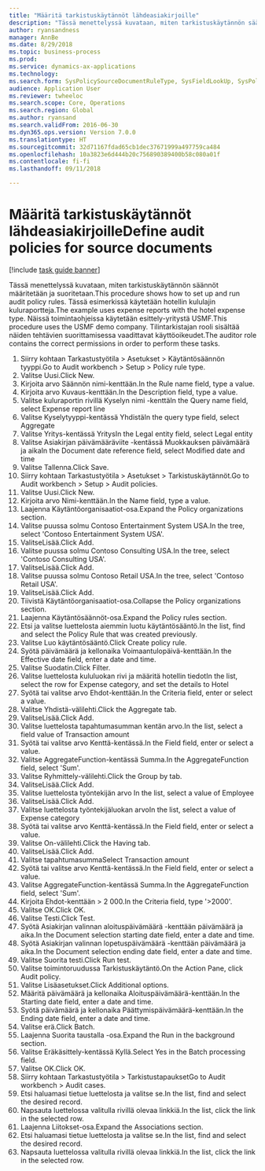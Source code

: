 ```yaml
--- 
title: "Määritä tarkistuskäytännöt lähdeasiakirjoille"
description: "Tässä menettelyssä kuvataan, miten tarkistuskäytännön säännöt määritetään ja suoritetaan."
author: ryansandness
manager: AnnBe
ms.date: 8/29/2018
ms.topic: business-process
ms.prod: 
ms.service: dynamics-ax-applications
ms.technology: 
ms.search.form: SysPolicySourceDocumentRuleType, SysFieldLookUp, SysPolicyListPage, SysPolicy, AuditPolicyRule, SysQueryForm, SysQueryFieldLookUp, AuditPolicyDateSelection, AuditPolicyAdditionalOption, BatchJob, CaseDetail
audience: Application User
ms.reviewer: twheeloc
ms.search.scope: Core, Operations
ms.search.region: Global
ms.author: ryansand
ms.search.validFrom: 2016-06-30
ms.dyn365.ops.version: Version 7.0.0
ms.translationtype: HT
ms.sourcegitcommit: 32d71167fdad65cb1dec37671999a497759ca484
ms.openlocfilehash: 10a3823e6d444b20c756890389400b58c080a01f
ms.contentlocale: fi-fi
ms.lasthandoff: 09/11/2018

---
```

# <a name="define-audit-policies-for-source-documents"></a><span data-ttu-id="70b26-103">Määritä tarkistuskäytännöt lähdeasiakirjoille</span><span class="sxs-lookup"><span data-stu-id="70b26-103">Define audit policies for source documents</span></span>

[!include [task guide banner](../../includes/task-guide-banner.md)]

<span data-ttu-id="70b26-104">Tässä menettelyssä kuvataan, miten tarkistuskäytännön säännöt määritetään ja suoritetaan.</span><span class="sxs-lookup"><span data-stu-id="70b26-104">This procedure shows how to set up and run audit policy rules.</span></span> <span data-ttu-id="70b26-105">Tässä esimerkissä käytetään hotellin kululajin kuluraportteja.</span><span class="sxs-lookup"><span data-stu-id="70b26-105">The example uses expense reports with the hotel expense type.</span></span> <span data-ttu-id="70b26-106">Näissä toimintaohjeissa käytetään esittely-yritystä USMF.</span><span class="sxs-lookup"><span data-stu-id="70b26-106">This procedure uses the USMF demo company.</span></span> <span data-ttu-id="70b26-107">Tilintarkistajan rooli sisältää näiden tehtävien suorittamisessa vaadittavat käyttöoikeudet.</span><span class="sxs-lookup"><span data-stu-id="70b26-107">The auditor role contains the correct permissions in order to perform these tasks.</span></span>

1. <span data-ttu-id="70b26-108">Siirry kohtaan Tarkastustyötila > Asetukset > Käytäntösäännön tyyppi.</span><span class="sxs-lookup"><span data-stu-id="70b26-108">Go to Audit workbench > Setup > Policy rule type.</span></span>
2. <span data-ttu-id="70b26-109">Valitse Uusi.</span><span class="sxs-lookup"><span data-stu-id="70b26-109">Click New.</span></span>
3. <span data-ttu-id="70b26-110">Kirjoita arvo Säännön nimi-kenttään.</span><span class="sxs-lookup"><span data-stu-id="70b26-110">In the Rule name field, type a value.</span></span>
4. <span data-ttu-id="70b26-111">Kirjoita arvo Kuvaus-kenttään.</span><span class="sxs-lookup"><span data-stu-id="70b26-111">In the Description field, type a value.</span></span>
5. <span data-ttu-id="70b26-112">Valitse kuluraportin rivillä Kyselyn nimi -kenttä</span><span class="sxs-lookup"><span data-stu-id="70b26-112">In the Query name field, select Expense report line</span></span>
6. <span data-ttu-id="70b26-113">Valitse Kyselytyyppi-kentässä Yhdistä</span><span class="sxs-lookup"><span data-stu-id="70b26-113">In the query type field, select Aggregate</span></span>
7. <span data-ttu-id="70b26-114">Valitse Yritys-kentässä Yritys</span><span class="sxs-lookup"><span data-stu-id="70b26-114">In the Legal entity field, select Legal entity</span></span>
8. <span data-ttu-id="70b26-115">Valitse Asiakirjan päivämääräviite -kentässä Muokkauksen päivämäärä ja aika</span><span class="sxs-lookup"><span data-stu-id="70b26-115">In the Document date reference field, select Modified date and time</span></span>
9. <span data-ttu-id="70b26-116">Valitse Tallenna.</span><span class="sxs-lookup"><span data-stu-id="70b26-116">Click Save.</span></span>
10. <span data-ttu-id="70b26-117">Siirry kohtaan Tarkastustyötila > Asetukset > Tarkistuskäytännöt.</span><span class="sxs-lookup"><span data-stu-id="70b26-117">Go to Audit workbench > Setup > Audit policies.</span></span>
11. <span data-ttu-id="70b26-118">Valitse Uusi.</span><span class="sxs-lookup"><span data-stu-id="70b26-118">Click New.</span></span>
12. <span data-ttu-id="70b26-119">Kirjoita arvo Nimi-kenttään.</span><span class="sxs-lookup"><span data-stu-id="70b26-119">In the Name field, type a value.</span></span>
13. <span data-ttu-id="70b26-120">Laajenna Käytäntöorganisaatiot-osa.</span><span class="sxs-lookup"><span data-stu-id="70b26-120">Expand the Policy organizations section.</span></span>
14. <span data-ttu-id="70b26-121">Valitse puussa solmu Contoso Entertainment System USA.</span><span class="sxs-lookup"><span data-stu-id="70b26-121">In the tree, select 'Contoso Entertainment System USA'.</span></span>
15. <span data-ttu-id="70b26-122">ValitseLisää.</span><span class="sxs-lookup"><span data-stu-id="70b26-122">Click Add.</span></span>
16. <span data-ttu-id="70b26-123">Valitse puussa solmu Contoso Consulting USA.</span><span class="sxs-lookup"><span data-stu-id="70b26-123">In the tree, select 'Contoso Consulting USA'.</span></span>
17. <span data-ttu-id="70b26-124">ValitseLisää.</span><span class="sxs-lookup"><span data-stu-id="70b26-124">Click Add.</span></span>
18. <span data-ttu-id="70b26-125">Valitse puussa solmu Contoso Retail USA.</span><span class="sxs-lookup"><span data-stu-id="70b26-125">In the tree, select 'Contoso Retail USA'.</span></span>
19. <span data-ttu-id="70b26-126">ValitseLisää.</span><span class="sxs-lookup"><span data-stu-id="70b26-126">Click Add.</span></span>
20. <span data-ttu-id="70b26-127">Tiivistä Käytäntöorganisaatiot-osa.</span><span class="sxs-lookup"><span data-stu-id="70b26-127">Collapse the Policy organizations section.</span></span>
21. <span data-ttu-id="70b26-128">Laajenna Käytäntösäännöt-osa.</span><span class="sxs-lookup"><span data-stu-id="70b26-128">Expand the Policy rules section.</span></span>
22. <span data-ttu-id="70b26-129">Etsi ja valitse luettelosta aiemmin luotu käytäntösääntö.</span><span class="sxs-lookup"><span data-stu-id="70b26-129">In the list, find and select the Policy Rule that was created previously.</span></span>
23. <span data-ttu-id="70b26-130">Valitse Luo käytäntösääntö.</span><span class="sxs-lookup"><span data-stu-id="70b26-130">Click Create policy rule.</span></span>
24. <span data-ttu-id="70b26-131">Syötä päivämäärä ja kellonaika Voimaantulopäivä-kenttään.</span><span class="sxs-lookup"><span data-stu-id="70b26-131">In the Effective date field, enter a date and time.</span></span>
25. <span data-ttu-id="70b26-132">Valitse Suodatin.</span><span class="sxs-lookup"><span data-stu-id="70b26-132">Click Filter.</span></span>
26. <span data-ttu-id="70b26-133">Valitse luettelosta kululuokan rivi ja määritä hotellin tiedot</span><span class="sxs-lookup"><span data-stu-id="70b26-133">In the list, select the row for Expense category, and set the details to Hotel</span></span>
27. <span data-ttu-id="70b26-134">Syötä tai valitse arvo Ehdot-kenttään.</span><span class="sxs-lookup"><span data-stu-id="70b26-134">In the Criteria field, enter or select a value.</span></span>
28. <span data-ttu-id="70b26-135">Valitse Yhdistä-välilehti.</span><span class="sxs-lookup"><span data-stu-id="70b26-135">Click the Aggregate tab.</span></span>
29. <span data-ttu-id="70b26-136">ValitseLisää.</span><span class="sxs-lookup"><span data-stu-id="70b26-136">Click Add.</span></span>
30. <span data-ttu-id="70b26-137">Valitse luettelosta tapahtumasumman kentän arvo.</span><span class="sxs-lookup"><span data-stu-id="70b26-137">In the list, select a field value of Transaction amount</span></span>
31. <span data-ttu-id="70b26-138">Syötä tai valitse arvo Kenttä-kentässä.</span><span class="sxs-lookup"><span data-stu-id="70b26-138">In the Field field, enter or select a value.</span></span>
32. <span data-ttu-id="70b26-139">Valitse AggregateFunction-kentässä Summa.</span><span class="sxs-lookup"><span data-stu-id="70b26-139">In the AggregateFunction field, select 'Sum'.</span></span>
33. <span data-ttu-id="70b26-140">Valitse Ryhmittely-välilehti.</span><span class="sxs-lookup"><span data-stu-id="70b26-140">Click the Group by tab.</span></span>
34. <span data-ttu-id="70b26-141">ValitseLisää.</span><span class="sxs-lookup"><span data-stu-id="70b26-141">Click Add.</span></span>
35. <span data-ttu-id="70b26-142">Valitse luettelosta työntekijän arvo </span><span class="sxs-lookup"><span data-stu-id="70b26-142">In the list, select a value of Employee</span></span> 
36. <span data-ttu-id="70b26-143">ValitseLisää.</span><span class="sxs-lookup"><span data-stu-id="70b26-143">Click Add.</span></span>
37. <span data-ttu-id="70b26-144">Valitse luettelosta työntekijäluokan arvo</span><span class="sxs-lookup"><span data-stu-id="70b26-144">In the list, select a value of Expense category</span></span>
38. <span data-ttu-id="70b26-145">Syötä tai valitse arvo Kenttä-kentässä.</span><span class="sxs-lookup"><span data-stu-id="70b26-145">In the Field field, enter or select a value.</span></span>
39. <span data-ttu-id="70b26-146">Valitse On-välilehti.</span><span class="sxs-lookup"><span data-stu-id="70b26-146">Click the Having tab.</span></span>
40. <span data-ttu-id="70b26-147">ValitseLisää.</span><span class="sxs-lookup"><span data-stu-id="70b26-147">Click Add.</span></span>
41. <span data-ttu-id="70b26-148">Valitse tapahtumasumma</span><span class="sxs-lookup"><span data-stu-id="70b26-148">Select Transaction amount</span></span>
42. <span data-ttu-id="70b26-149">Syötä tai valitse arvo Kenttä-kentässä.</span><span class="sxs-lookup"><span data-stu-id="70b26-149">In the Field field, enter or select a value.</span></span>
43. <span data-ttu-id="70b26-150">Valitse AggregateFunction-kentässä Summa.</span><span class="sxs-lookup"><span data-stu-id="70b26-150">In the AggregateFunction field, select 'Sum'.</span></span>
44. <span data-ttu-id="70b26-151">Kirjoita Ehdot-kenttään > 2 000.</span><span class="sxs-lookup"><span data-stu-id="70b26-151">In the Criteria field, type '>2000'.</span></span>
45. <span data-ttu-id="70b26-152">Valitse OK.</span><span class="sxs-lookup"><span data-stu-id="70b26-152">Click OK.</span></span>
46. <span data-ttu-id="70b26-153">Valitse Testi.</span><span class="sxs-lookup"><span data-stu-id="70b26-153">Click Test.</span></span>
47. <span data-ttu-id="70b26-154">Syötä Asiakirjan valinnan aloituspäivämäärä -kenttään päivämäärä ja aika.</span><span class="sxs-lookup"><span data-stu-id="70b26-154">In the Document selection starting date field, enter a date and time.</span></span>
48. <span data-ttu-id="70b26-155">Syötä Asiakirjan valinnan lopetuspäivämäärä -kenttään päivämäärä ja aika.</span><span class="sxs-lookup"><span data-stu-id="70b26-155">In the Document selection ending date field, enter a date and time.</span></span>
49. <span data-ttu-id="70b26-156">Valitse Suorita testi.</span><span class="sxs-lookup"><span data-stu-id="70b26-156">Click Run test.</span></span>
50. <span data-ttu-id="70b26-157">Valitse toimintoruudussa Tarkistuskäytäntö.</span><span class="sxs-lookup"><span data-stu-id="70b26-157">On the Action Pane, click Audit policy.</span></span>
51. <span data-ttu-id="70b26-158">Valitse Lisäasetukset.</span><span class="sxs-lookup"><span data-stu-id="70b26-158">Click Additional options.</span></span>
52. <span data-ttu-id="70b26-159">Määritä päivämäärä ja kellonaika Aloituspäivämäärä-kenttään.</span><span class="sxs-lookup"><span data-stu-id="70b26-159">In the Starting date field, enter a date and time.</span></span>
53. <span data-ttu-id="70b26-160">Syötä päivämäärä ja kellonaika Päättymispäivämäärä-kenttään.</span><span class="sxs-lookup"><span data-stu-id="70b26-160">In the Ending date field, enter a date and time.</span></span>
54. <span data-ttu-id="70b26-161">Valitse erä.</span><span class="sxs-lookup"><span data-stu-id="70b26-161">Click Batch.</span></span>
55. <span data-ttu-id="70b26-162">Laajenna Suorita taustalla -osa.</span><span class="sxs-lookup"><span data-stu-id="70b26-162">Expand the Run in the background section.</span></span>
56. <span data-ttu-id="70b26-163">Valitse Eräkäsittely-kentässä Kyllä.</span><span class="sxs-lookup"><span data-stu-id="70b26-163">Select Yes in the Batch processing field.</span></span>
57. <span data-ttu-id="70b26-164">Valitse OK.</span><span class="sxs-lookup"><span data-stu-id="70b26-164">Click OK.</span></span>
58. <span data-ttu-id="70b26-165">Siirry kohtaan Tarkastustyötila > Tarkistustapaukset</span><span class="sxs-lookup"><span data-stu-id="70b26-165">Go to Audit workbench > Audit cases.</span></span>
59. <span data-ttu-id="70b26-166">Etsi haluamasi tietue luettelosta ja valitse se.</span><span class="sxs-lookup"><span data-stu-id="70b26-166">In the list, find and select the desired record.</span></span>
60. <span data-ttu-id="70b26-167">Napsauta luettelossa valitulla rivillä olevaa linkkiä.</span><span class="sxs-lookup"><span data-stu-id="70b26-167">In the list, click the link in the selected row.</span></span>
61. <span data-ttu-id="70b26-168">Laajenna Liitokset-osa.</span><span class="sxs-lookup"><span data-stu-id="70b26-168">Expand the Associations section.</span></span>
62. <span data-ttu-id="70b26-169">Etsi haluamasi tietue luettelosta ja valitse se.</span><span class="sxs-lookup"><span data-stu-id="70b26-169">In the list, find and select the desired record.</span></span>
63. <span data-ttu-id="70b26-170">Napsauta luettelossa valitulla rivillä olevaa linkkiä.</span><span class="sxs-lookup"><span data-stu-id="70b26-170">In the list, click the link in the selected row.</span></span>


